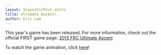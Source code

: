 ```yaml
---
layout: $layouts/Post.astro
title: Ultimate Ascent!
author: Eric Lam
---
```

This year's game has been released. For more information, check out the official FIRST game page: [2013 FRC Ultimate Ascent](http://www.usfirst.org/roboticsprograms/frc/2013-game)

To watch the game animation, click [here](http://www.youtube.com/watch?v=wa5MGEZNrf0)!
